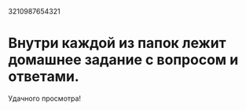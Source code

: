 3210987654321

# Внутри каждой из папок лежит домашнее задание с вопросом и ответами.
Удачного просмотра!
